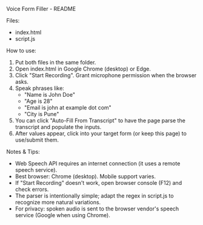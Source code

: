 Voice Form Filler - README

Files:
- index.html
- script.js

How to use:
1. Put both files in the same folder.
2. Open index.html in Google Chrome (desktop) or Edge.
3. Click "Start Recording". Grant microphone permission when the browser asks.
4. Speak phrases like:
   - "Name is John Doe"
   - "Age is 28"
   - "Email is john at example dot com"
   - "City is Pune"
5. You can click "Auto-Fill From Transcript" to have the page parse the transcript and populate the inputs.
6. After values appear, click into your target form (or keep this page) to use/submit them.

Notes & Tips:
- Web Speech API requires an internet connection (it uses a remote speech service).
- Best browser: Chrome (desktop). Mobile support varies.
- If "Start Recording" doesn't work, open browser console (F12) and check errors.
- The parser is intentionally simple; adapt the regex in script.js to recognize more natural variations.
- For privacy: spoken audio is sent to the browser vendor's speech service (Google when using Chrome).
